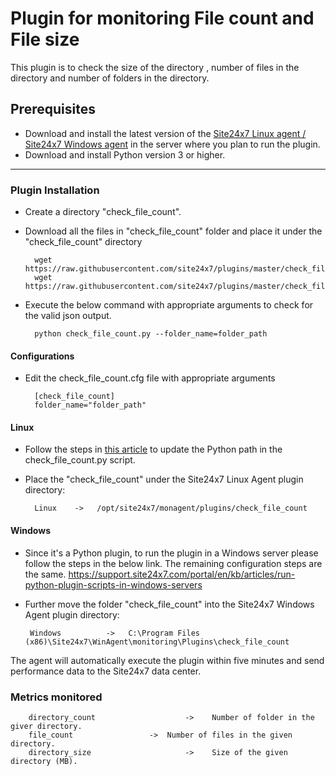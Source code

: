 Plugin for monitoring File count and File size
==============================================

This plugin is to check the size of the directory , number of files in the directory and number of folders in the directory.

## Prerequisites

- Download and install the latest version of the [Site24x7 Linux agent / Site24x7 Windows agent](https://www.site24x7.com/app/client#/admin/inventory/add-monitor) in the server where you plan to run the plugin.
- Download and install Python version 3 or higher.

---
### Plugin Installation

- Create a directory "check_file_count".

- Download all the files in "check_file_count" folder and place it under the "check_file_count" directory

		wget https://raw.githubusercontent.com/site24x7/plugins/master/check_file_count/check_file_count.py
		wget https://raw.githubusercontent.com/site24x7/plugins/master/check_file_count/check_file_count.cfg

- Execute the below command with appropriate arguments to check for the valid json output.  

		python check_file_count.py --folder_name=folder_path


#### Configurations
- Edit the check_file_count.cfg file with appropriate arguments

		[check_file_count]
		folder_name="folder_path"
#### Linux

- Follow the steps in [this article](https://support.site24x7.com/portal/en/kb/articles/updating-python-path-in-a-plugin-script-for-linux-servers) to update the Python path in the check_file_count.py script.

- Place the "check_file_count" under the Site24x7 Linux Agent plugin directory:

        Linux    ->   /opt/site24x7/monagent/plugins/check_file_count

#### Windows
- Since it's a Python plugin, to run the plugin in a Windows server please follow the steps in the below link. The remaining configuration steps are the same.
https://support.site24x7.com/portal/en/kb/articles/run-python-plugin-scripts-in-windows-servers
-  Further move the folder "check_file_count" into the  Site24x7 Windows Agent plugin directory:

        Windows          ->   C:\Program Files (x86)\Site24x7\WinAgent\monitoring\Plugins\check_file_count


The agent will automatically execute the plugin within five minutes and send performance data to the Site24x7 data center.


		
### Metrics monitored



		directory_count                    ->	 Number of folder in the giver directory.
		file_count		           ->  Number of files in the given directory.
		directory_size                     ->	 Size of the given directory (MB).


